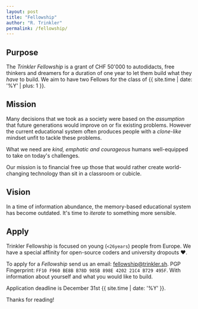 ```yaml
---
layout: post
title: "Fellowship"
author: "R. Trinkler"
permalink: /fellowship/
---
```


## Purpose

The _Trinkler Fellowship_ is a grant of CHF 50'000 to autodidacts, free thinkers and dreamers for a duration of one year to let them build what they _have_ to build.
We aim to have two Fellows for the class of {{ site.time | date: '%Y' | plus: 1 }}.

## Mission

Many decisions that we took as a society were based on the _assumption_ that future generations would improve on or fix existing problems. However the current educational system often produces people with a _clone-like_ mindset unfit to tackle these problems.

What we need are _kind, emphatic and courageous_ humans well-equipped to take on today's challenges.

Our mission is to financial free up those that would rather create world-changing technology than sit in a classroom or cubicle.

## Vision

In a time of information abundance, the memory-based educational system has become outdated. It's time to _iterate_ to something more sensible.

## Apply

Trinkler Fellowship is focused on young (`<26years`) people from Europe. We have a special affinity for open-source coders and university dropouts ❤.

To apply for a _Fellowship_ send us an email:
<a href="mailto:fellowship@trinkler.sh?Subject=Application%20Trinkler%20Fellowship" target="_top">fellowship@trinkler.sh</a>.
PGP Fingerprint: `FF10 F960 BE8B B78D 985B 898E 4202 21C4 B729 495F`.
With information about yourself and what you would like to build.

Application deadline is December 31st {{ site.time | date: '%Y' }}.

Thanks for reading!
